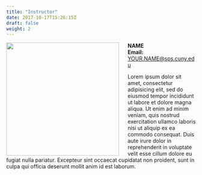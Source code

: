 ```yaml
---
title: "Instructor"
date: 2017-10-17T15:26:15Z
draft: false
weight: 2
---
```


<img src='/images/Headshot_Cartoon.jpg' width='300' align='left' style = 'padding-right: 20px' />

**NAME**  
**Email:** [YOUR.NAME@sps.cuny.edu](mailto:YOUR.NAME@sps.cuny.edu)  

Lorem ipsum dolor sit amet, consectetur adipisicing elit, sed do eiusmod tempor incididunt ut labore et dolore magna aliqua. Ut enim ad minim veniam, quis nostrud exercitation ullamco laboris nisi ut aliquip ex ea commodo consequat. Duis aute irure dolor in reprehenderit in voluptate velit esse cillum dolore eu fugiat nulla pariatur. Excepteur sint occaecat cupidatat non proident, sunt in culpa qui officia deserunt mollit anim id est laborum.
